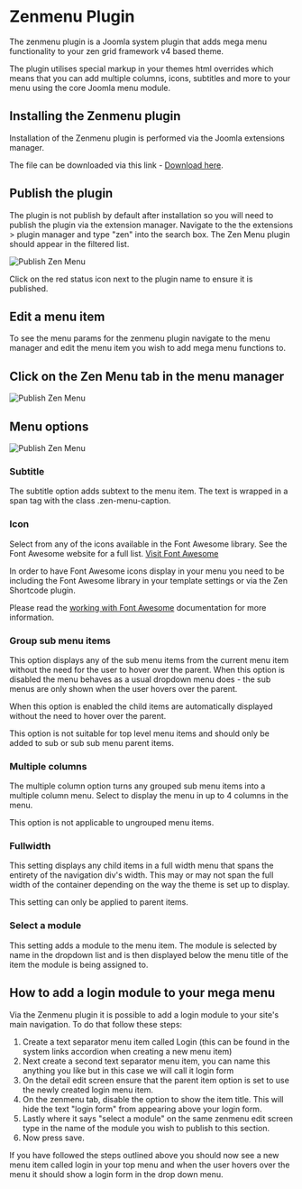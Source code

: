 Zenmenu Plugin
====

The zenmenu plugin is a Joomla system plugin that adds mega menu functionality to your zen grid framework v4 based theme.

The plugin utilises special markup in your themes html overrides which means that you can add multiple columns, icons, subtitles and more to your menu using the core Joomla menu module.


Installing the Zenmenu plugin
-----
Installation of the Zenmenu plugin is performed via the Joomla extensions manager. 

The file can be downloaded via this link - <a href="http://joomlabamboo.com/index.php?option=com_docman&task=doc_download&gid=694&Itemid=">Download here</a>.

Publish the plugin
----
The plugin is not publish by default after installation so you will need to publish the plugin via the extension manager. Navigate to the the extensions > plugin manager and type "zen" into the search box. The Zen Menu plugin should appear in the filtered list. 

![Publish Zen Menu](/zen-grid-framework-4/images/menu/enable_zenmenu.png)
  
  
Click on the red status icon next to the plugin name to ensure it is published.


Edit a menu item
----

To see the menu params for the zenmenu plugin navigate to the menu manager and edit the menu item you wish to add mega menu functions to.

Click on the Zen Menu tab in the menu manager
----
![Publish Zen Menu](/zen-grid-framework-4/images/menu/zenmenu-tab.png)


Menu options
----
![Publish Zen Menu](/zen-grid-framework-4/images/menu/zenmenu-params.png)


### Subtitle
The subtitle option adds subtext to the menu item. 
The text is wrapped in a span tag with the class .zen-menu-caption.

### Icon
Select from any of the icons available in the Font Awesome library. See the Font Awesome website for a full list. <a href="http://fortawesome.github.io/Font-Awesome/">Visit Font Awesome</a>

In order to have Font Awesome icons display in your menu you need to be including the Font Awesome library in your template settings or via the Zen Shortcode plugin.

Please read the <a href="http://docs.joomlabamboo.com/zen-grid-framework-4/theme/working-with-font-awesome.html">working with Font Awesome</a> documentation for more information.

### Group sub menu items
This option displays any of the sub menu items from the current menu item without the need for the user to hover over the parent. When this option is disabled the menu behaves as a usual dropdown menu does - the sub menus are only shown when the user hovers over the parent.

When this option is enabled the child items are automatically displayed without the need to hover over the parent.

This option is not suitable for top level menu items and should only be added to sub or sub sub menu parent items.

### Multiple columns
The multiple column option turns any grouped sub menu items into a multiple column menu. Select to display the menu in up to 4 columns in the menu. 

This option is not applicable to ungrouped menu items.


### Fullwidth
This setting displays any child items in a full width menu that spans the entirety of the navigation div's width. This may or may not span the full width of the container depending on the way the theme is set up to display.

This setting can only be applied to parent items.

### Select a module
This setting adds a module to the menu item. The module is selected by name in the dropdown list and is then displayed below the menu title of the item the module is being assigned to.


How to add a login module to your mega menu
---

Via the Zenmenu plugin it is possible to add a login module to your site's main navigation. To do that follow these steps:

1. Create a text separator menu item called Login (this can be found in the system links accordion when creating a new menu item)
2. Next create a second text separator menu item, you can name this anything you like but in this case we will call it login form
3. On the detail edit screen ensure that the parent item option is set to use the newly created login menu item.
3. On the zenmenu tab, disable the option to show the item title. This will hide the text "login form" from appearing above your login form.
4. Lastly where it says "select a module" on the same zenmenu edit screen type in the name of the module you wish to publish to this section.
5. Now press save.

If you have followed the steps outlined above you should now see a new menu item called login in your top menu and when the user hovers over the menu it should show a login form in the drop down menu.